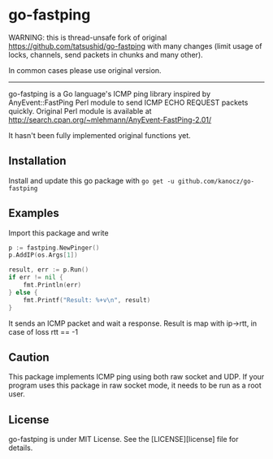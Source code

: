 go-fastping
===========

WARNING: this is thread-unsafe fork of original https://github.com/tatsushid/go-fastping with
many changes (limit usage of locks, channels, send packets in chunks and many
other).

In common cases please use original version.

---

go-fastping is a Go language's ICMP ping library inspired by AnyEvent::FastPing
Perl module to send ICMP ECHO REQUEST packets quickly. Original Perl module is
available at
http://search.cpan.org/~mlehmann/AnyEvent-FastPing-2.01/

It hasn't been fully implemented original functions yet.

## Installation

Install and update this go package with `go get -u github.com/kanocz/go-fastping`

## Examples

Import this package and write

```go
p := fastping.NewPinger()
p.AddIP(os.Args[1])

result, err := p.Run()
if err != nil {
	fmt.Println(err)
} else {
	fmt.Printf("Result: %+v\n", result)
}
```

It sends an ICMP packet and wait a response. Result is map with ip->rtt, in case
of loss rtt == -1

## Caution
This package implements ICMP ping using both raw socket and UDP. If your program
uses this package in raw socket mode, it needs to be run as a root user.

## License
go-fastping is under MIT License. See the [LICENSE][license] file for details.
